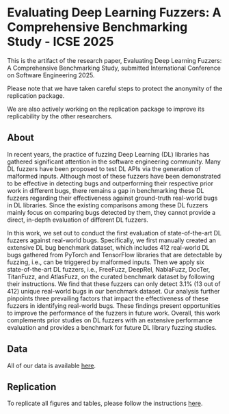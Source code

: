 # Evaluating Deep Learning Fuzzers: A Comprehensive Benchmarking Study - ICSE 2025
This is the artifact of the research paper, Evaluating Deep Learning Fuzzers: A Comprehensive Benchmarking Study, submitted International Conference on Software Engineering 2025. 

Please note that we have taken careful steps to protect the anonymity of the replication package.

We are also actively working on the replication package to improve its replicability by the other researchers.

## About
In recent years, the practice of fuzzing Deep Learning (DL) libraries has gathered significant attention in the software engineering community. Many DL fuzzers have been proposed to test DL APIs via the generation of malformed inputs. Although most of these fuzzers have been demonstrated to be effective in detecting bugs and outperforming their respective prior work in different bugs, there remains a gap in benchmarking these DL fuzzers regarding their effectiveness against ground-truth real-world bugs in DL libraries. Since the existing comparisons among these DL fuzzers mainly focus on comparing bugs detected by them, they cannot provide a direct, in-depth evaluation of different DL fuzzers.

In this work, we set out to conduct the first evaluation of state-of-the-art DL fuzzers against real-world bugs. Specifically, we first manually created an extensive DL bug benchmark dataset, which includes 412 real-world DL bugs gathered from PyTorch and TensorFlow libraries that are detectable by fuzzing, i.e., can be triggered by malformed inputs. Then we apply six state-of-the-art DL fuzzers, i.e., FreeFuzz, DeepRel, NablaFuzz, DocTer, TitanFuzz, and AtlasFuzz, on the curated benchmark dataset by following their instructions. We find that these fuzzers can only detect 3.1% (13 out of 412) unique real-world bugs in our benchmark dataset. Our analysis further pinpoints three prevailing factors that impact the effectiveness of these fuzzers in identifying real-world bugs. These findings present opportunities to improve the performance of the fuzzers in future work. Overall, this work complements prior studies on DL fuzzers with an extensive performance evaluation and provides a benchmark for future DL library fuzzing studies.


## Data
All of our data is available [here](https://docs.google.com/spreadsheets/d/17g3ierEWEoJLqeeeLXZhJ1nBYjKxSY_aTG9B4D3xC98/edit?usp=sharing).

## Replication
To replicate all figures and tables, please follow the instructions [here](https://colab.research.google.com/drive/1TqiMSshyL3B86NHGMmjrwqEgTv3XbYym?usp=sharing).
